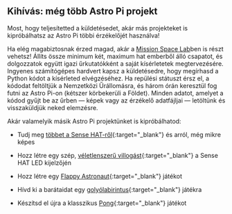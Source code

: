 ## Kihívás: még több Astro Pi projekt

Most, hogy teljesítetted a küldetésedet, akár más projekteket is kipróbálhatsz az Astro Pi többi érzékelőjét használva!

Ha elég magabiztosnak érzed magad, akár a [Mission Space Lab](https://astro-pi.org/missions/space-lab/)ben is részt vehetsz! Állíts össze minimum két, maximum hat emberből álló csapatot, és dolgozzatok együtt igazi űrkutatókként a saját kísérletetek megtervezésére. Ingyenes számítógépes hardvert kapsz a küldetésedre, hogy megírhasd a Python kódot a kísérleted elvégzéséhez. Ha repülési státuszt érsz el, a kódodat feltöltjük a Nemzetközi Űrállomásra, és három órán keresztül fog futni az Astro Pi-on (kétszer körbekerüli a Földet). Minden adatot, amelyet a kódod gyűjt be az űrben — képek vagy az érzékelő adatfájljai — letöltünk és visszaküldjük neked elemzésre.

Akár valamelyik másik Astro Pi projektünket is kipróbálhatod:

+ Tudj meg [többet a Sense HAT-ről](https://projects.raspberrypi.org/en/projects/getting-started-with-the-sense-hat){:target="_blank"} és arról, még mikre képes

+ Hozz létre egy szép, [véletlenszerű villogást](https://projects.raspberrypi.org/en/projects/sense-hat-random-sparkles){:target="_blank"} a Sense HAT LED kijelzőjén

+ Hozz létre egy [Flappy Astronaut](https://projects.raspberrypi.org/en/projects/flappy-astronaut){:target="_blank"} játékot

+ Hívd ki a barátaidat egy [golyólabirintus](https://projects.raspberrypi.org/en/projects/sense-hat-marble-maze){:target="_blank"} játékra

+ Készítsd el újra a klasszikus [Pong](https://projects.raspberrypi.org/en/projects/sense-hat-pong){:target="_blank"} játékot